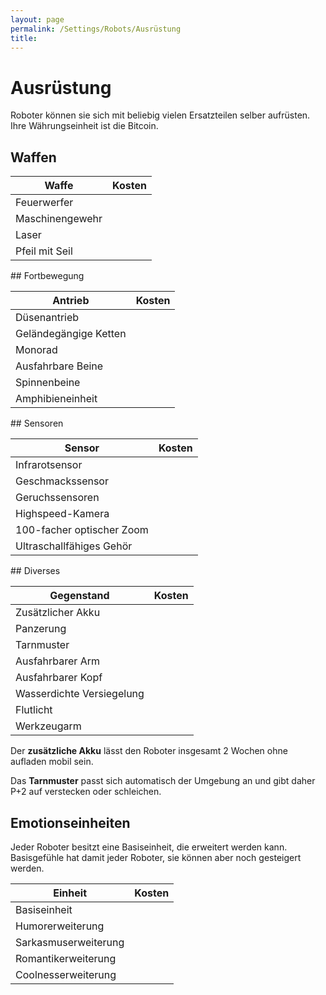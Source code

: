```yaml
---
layout: page
permalink: /Settings/Robots/Ausrüstung
title: 
---
```



# Ausrüstung


Roboter können sie sich mit beliebig vielen Ersatzteilen selber aufrüsten. Ihre Währungseinheit ist die Bitcoin.

## Waffen

<table>
<thead>
<tr><th>Waffe</th><th>Kosten</th></tr>
</thead>
<tbody>
<tr><td>Feuerwerfer</td><td> </td></tr>
<tr><td>Maschinengewehr</td><td> </td></tr>
<tr><td>Laser</td><td> </td></tr>
<tr><td>Pfeil mit Seil</td><td> </td></tr>
</tbody>
</table>
## Fortbewegung

<table>
<thead>
<tr><th>Antrieb</th><th>Kosten</th></tr>
</thead>
<tbody>
<tr><td>Düsenantrieb</td><td> </td></tr>
<tr><td>Geländegängige Ketten</td><td> </td></tr>
<tr><td>Monorad</td><td> </td></tr>
<tr><td>Ausfahrbare Beine</td><td> </td></tr>
<tr><td>Spinnenbeine</td><td> </td></tr>
<tr><td>Amphibieneinheit</td><td> </td></tr>
</tbody>
</table>
## Sensoren

<table>
<thead>
<tr><th>Sensor</th><th>Kosten</th></tr>
</thead>
<tbody>
<tr><td>Infrarotsensor</td><td> </td></tr>
<tr><td>Geschmackssensor</td><td> </td></tr>
<tr><td>Geruchssensoren</td><td> </td></tr>
<tr><td>Highspeed-Kamera</td><td> </td></tr>
<tr><td>100-facher optischer Zoom</td><td> </td></tr>
<tr><td>Ultraschallfähiges Gehör</td><td> </td></tr>
</tbody>
</table>
## Diverses

<table>
<thead>
<tr><th>Gegenstand</th><th>Kosten</th></tr>
</thead>
<tbody>
<tr><td>Zusätzlicher Akku</td><td> </td></tr>
<tr><td>Panzerung</td><td> </td></tr>
<tr><td>Tarnmuster</td><td> </td></tr>
<tr><td>Ausfahrbarer Arm</td><td> </td></tr>
<tr><td>Ausfahrbarer Kopf</td><td> </td></tr>
<tr><td>Wasserdichte Versiegelung</td><td> </td></tr>
<tr><td>Flutlicht</td><td> </td></tr>
<tr><td>Werkzeugarm</td><td> </td></tr>
</tbody>
</table>
Der <strong>zusätzliche Akku</strong> lässt den Roboter insgesamt 2 Wochen ohne aufladen mobil sein.

Das <strong>Tarnmuster</strong> passt sich automatisch der Umgebung an und gibt daher P+2 auf verstecken oder schleichen.

## Emotionseinheiten

Jeder Roboter besitzt eine Basiseinheit, die erweitert werden kann. Basisgefühle hat damit jeder Roboter, sie können aber noch gesteigert werden.

<table>
<thead>
<tr><th>Einheit</th><th>Kosten</th></tr>
</thead>
<tbody>
<tr><td>Basiseinheit</td><td> </td></tr>
<tr><td>Humorerweiterung</td><td> </td></tr>
<tr><td>Sarkasmuserweiterung</td><td> </td></tr>
<tr><td>Romantikerweiterung</td><td> </td></tr>
<tr><td>Coolnesserweiterung</td><td> </td></tr>
</tbody>
</table>


